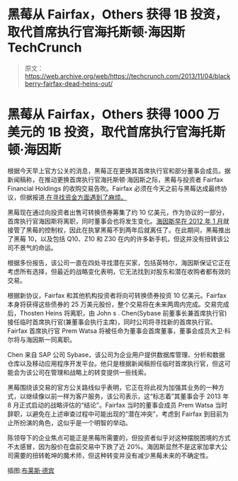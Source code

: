 # 黑莓从 Fairfax，Others 获得 1B 投资，取代首席执行官海托斯顿·海因斯 TechCrunch

> 原文：<https://web.archive.org/web/https://techcrunch.com/2013/11/04/blackberry-fairfax-dead-heins-out/>

# 黑莓从 Fairfax，Others 获得 1000 万美元的 1B 投资，取代首席执行官海托斯顿·海因斯

根据今天早上官方公关的消息，黑莓正在更换其首席执行官和部分董事会成员。据新闻稿称，在推动更换首席执行官海托斯顿·海因斯之际，黑莓与投资者 Fairfax Financial Holdings 的收购交易告吹。Fairfax 必须在今天之前与黑莓达成最终协议，但据报道,[在寻找资金方面遇到了麻烦。](https://web.archive.org/web/20221007055214/http://www.reuters.com/article/2013/11/01/blackberry-fairfax-idUSL1N0IM20L20131101)

黑莓现在通过向投资者出售可转换债券筹集了约 10 亿美元，作为协议的一部分，首席执行官海因斯将离职，同时董事会也将发生变化。[海因斯早在 2012 年 1 月](https://web.archive.org/web/20221007055214/https://beta.techcrunch.com/2012/01/22/breaking-rim-co-ceos-to-step-down-coo-to-take-the-reins/)就接管了黑莓的控制权，因此在执掌黑莓不到两年后就离任了。在此期间，黑莓推出了黑莓 10，以及包括 Q10、Z10 和 Z30 在内的许多新手机，但这并没有扭转该公司不景气的命运。

根据多份报告，该公司一直在四处寻找潜在买家，包括英特尔，海因斯保证它正在考虑所有选择，但最近的战略变化表明，它无法找到对股东和潜在收购者都有效的交易。

根据新协议，Fairfax 和其他机构投资者将向可转换债券投资 10 亿美元。Fairfax 本身将获得这些债券的 25 万美元股份，整个交易将在未来两周内完成。交易完成后，Thosten Heins 将离职，由 John s . Chen(Sybase 前董事长兼首席执行官)接任临时首席执行官(兼董事会执行主席)，同时公司将寻找新的首席执行官。Fairfax 首席执行官 Prem Watsa 将被任命为董事会首席董事，董事会成员大卫·科尔将与海因斯一同离职。

Chen 来自 SAP 公司 Sybase，该公司为企业用户提供数据库管理、分析和数据仓库以及移动应用程序开发平台。他只是根据新闻稿担任临时首席执行官，但这可能会为该公司在管理和战略上的转变提供一些线索。

黑莓围绕该交易的官方公关路线似乎表明，它正在将此视为加强其业务的一种方式，以继续像以前一样为客户服务，该公司表示，这“标志着”其董事会于 2013 年 8 月正式启动的战略评估的“结论”。Fairfax 当时的董事会成员 Prem Watsa 当时辞职，以避免在上述审查过程中可能出现的“潜在冲突”，考虑到 Fairfax 到目前为止所扮演的角色，这似乎是一个明智的举动。

陈领导下的企业焦点可能正是黑莓所需要的，但投资者似乎对这种摆脱困境的方式不太感冒，因为股价在盘前交易中下跌了近 20%。海因斯显然不是这家加拿大公司需要的扭转乾坤的魔术师，但这种转变并没有减少黑莓未来的不确定性。

插图:[布莱斯·德宾](https://web.archive.org/web/20221007055214/http://brycedurbin.com/)